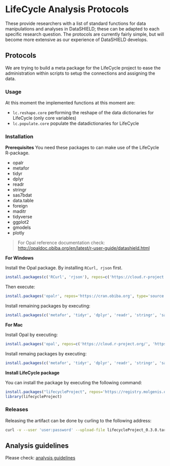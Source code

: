 # LifeCycle Analysis Protocols
These provide researchers with a list of standard functions for data manipulations and analyses in DataSHIELD; these can be adapted to each specific research question. The protocols are currently fairly simple, but will become more extensive as our experience of DataSHIELD develops.

## Protocols
We are trying to build a meta package for the LifeCycle project to ease the administration within scripts to setup the connections and assigning the data.

### Usage
At this moment the implemented functions at this moment are:

- ```lc.reshape.core``` performing the reshape of the data dictionaries for LifeCycle (only core variables)
- ```lc.populate.core``` populate the datadictionaries for LifeCycle

### Installation
**Prerequisites**
You need these packages to can make use of the LifeCycle R-package.

* opalr
* metafor
* tidyr
* dplyr
* readr
* stringr
* sas7bdat
* data.table
* foreign
* maditr
* tidyverse
* ggplot2
* gmodels
* plotly

> For Opal reference documentation check: http://opaldoc.obiba.org/en/latest/r-user-guide/datashield.html

**For Windows**

Install the Opal package. By installing ```RCurl, rjson``` first.
```R 
install.packages(c('RCurl', 'rjson'), repos=c('https://cloud.r-project.org/', 'https://www.stats.ox.ac.uk/pub/RWin/'))
```

Then execute: 
```R 
install.packages('opalr', repos='https://cran.obiba.org', type='source')
```

Install remaining packages by executing:
```R 
install.packages(c('metafor', 'tidyr', 'dplyr', 'readr', 'stringr', 'sas7bdat', 'data.table', 'foreign', 'maditr', 'tidyverse', 'gmodels', 'ggplot2', 'plotly'), repos=c('https://cloud.r-project.org/', 'https://www.stats.ox.ac.uk/pub/RWin/'))
```

**For Mac**

Install Opal by executing:
```R 
install.packages('opal', repos=c('https://cloud.r-project.org/', 'https://cran.obiba.org'), dependencies=TRUE)
```

Install remaing packages by executing:
```R 
install.packages(c('metafor', 'tidyr', 'dplyr', 'readr', 'stringr', 'sas7bdat', 'data.table', 'foreign', 'maditr', 'tidyverse', 'gmodels', 'ggplot2', 'plotly'), repos=c('https://cloud.r-project.org/'))
```

**Install LifeCycle package**

You can install the package by executing the following command:

```R
install.packages("lifecycleProject", repos='https://registry.molgenis.org/repository/R/', dependencies = TRUE)
library(lifecycleProject)
```

### Releases
Releasing the artifact can be done by curling to the following address:

```bash
curl -v --user 'user:password' --upload-file lifecycleProject_0.3.0.tar.gz https://registry.molgenis.org/repository/r-hosted/src/contrib/lifecycleProject_0.3.0.tar.gz 
```

## Analysis guidelines
Please check: [analysis guidelines](ANALYSIS_GUIDELINES.md)